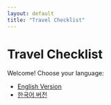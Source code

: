 ```yaml
---
layout: default
title: "Travel Checklist"
---
```


# Travel Checklist

Welcome! Choose your language:

- [English Version](/en/travel-checklist)
- [한국어 버전](/ko/travel-checklist)
